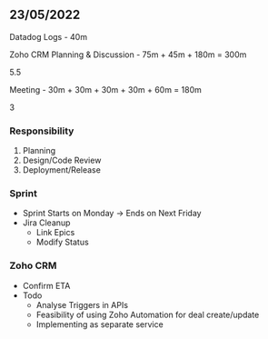 ## 23/05/2022

Datadog Logs - 40m

Zoho CRM Planning & Discussion - 75m + 45m + 180m = 300m

5.5

Meeting - 30m + 30m + 30m + 30m + 60m = 180m

3

### Responsibility
1. Planning
2. Design/Code Review
3. Deployment/Release

### Sprint
- Sprint Starts on Monday -> Ends on Next Friday
- Jira Cleanup
  - Link Epics
  - Modify Status

### Zoho CRM
- Confirm ETA
- Todo
  - Analyse Triggers in APIs
  - Feasibility of using Zoho Automation for deal create/update
  - Implementing as separate service